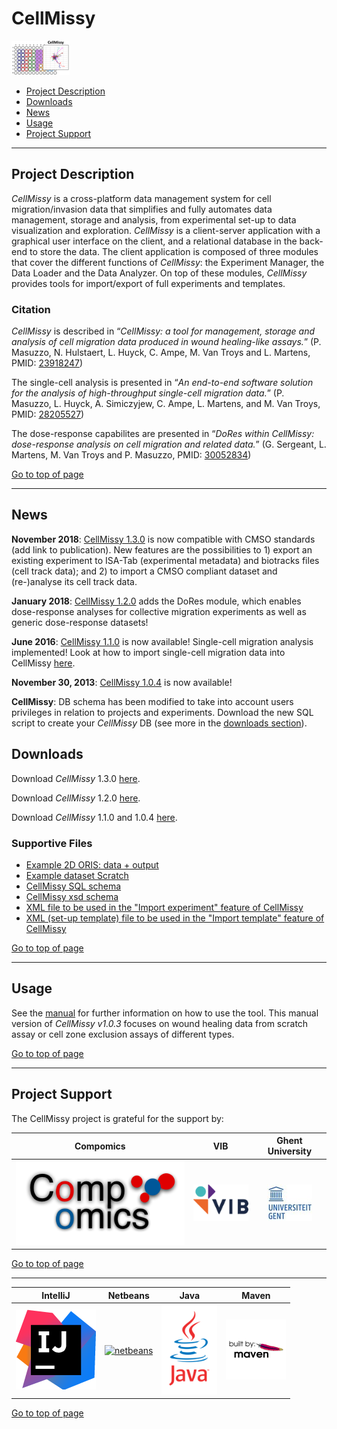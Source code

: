 # CellMissy
![logo](supportFiles/images/cellmissy_logo.png) 

 * [Project Description](#project-description)
 * [Downloads](#downloads)
 * [News](#news)
 * [Usage](#usage)
 * [Project Support](#project-support)

----

## Project Description

*CellMissy* is a cross-platform data management system for cell migration/invasion data that simplifies and fully automates data management, storage and analysis, from experimental set-up to data visualization and exploration. 
*CellMissy* is a client-server application with a graphical user interface on the client, and a relational database in the back-end to store the data. The client application is composed of three modules that cover the different functions of *CellMissy*: the Experiment Manager, the Data Loader and the Data Analyzer. On top of these modules, *CellMissy* provides tools for import/export of full experiments and templates.

### Citation
*CellMissy* is described in “*CellMissy: a tool for management, storage and analysis of cell migration data produced in wound healing-like assays.*” (P. Masuzzo, N. Hulstaert, L. Huyck, C. Ampe, M. Van Troys and L. Martens, PMID: [23918247](http://www.ncbi.nlm.nih.gov/pubmed/23918247))

The single-cell analysis is presented in “*An end-to-end software solution for the analysis of high-throughput single-cell migration data.*” (P. Masuzzo, L. Huyck, A. Simiczyjew, C. Ampe, L. Martens, and M. Van Troys, PMID: [28205527](http://www.ncbi.nlm.nih.gov/pubmed/28205527))

The dose-response capabilites are presented in “*DoRes within CellMissy: dose-response analysis on cell migration and related data.*” (G. Sergeant, L. Martens, M. Van Troys and P. Masuzzo, PMID: [30052834](https://www.ncbi.nlm.nih.gov/pubmed/30052834))

[Go to top of page](#cellmissy)

----

## News
**November 2018**:
[CellMissy 1.3.0](https://github.com/compomics/cellmissy/releases/tag/v1.3.0) is now compatible with CMSO standards (add link to publication). New features are the possibilities to 1) export an existing experiment to ISA-Tab (experimental metadata) and biotracks files (cell track data); and 2) to import a CMSO compliant dataset and (re-)analyse its cell track data.

**January 2018**:
[CellMissy 1.2.0](https://github.com/compomics/cellmissy/releases/tag/v1.2.0) adds the DoRes module, which enables dose-response analyses for collective migration experiments as well as generic dose-response datasets!

**June 2016**:
[CellMissy 1.1.0](releases/CellMissy-1.1.0.zip) is now available! Single-cell migration analysis implemented!
Look at how to import single-cell migration data into CellMissy [here](https://figshare.com/articles/Single-cell_data_import_-_how_to/4245059).

**November 30, 2013**: 
[CellMissy 1.0.4](releases/CellMissy-1.0.4.zip) is now available!


**CellMissy**: DB schema has been modified to take into account users privileges in relation to projects and experiments. Download the new SQL script to create your *CellMissy* DB (see more in the [downloads section](#downloads)).

## Downloads
Download *CellMissy* 1.3.0 [here](https://github.com/compomics/cellmissy/releases/tag/v1.3.0).

Download *CellMissy* 1.2.0 [here](https://github.com/compomics/cellmissy/releases/tag/v1.2.0).

Download *CellMissy* 1.1.0 and 1.0.4 [here](releases/).

### Supportive Files

  * [Example 2D ORIS: data + output](supportFiles/example_ORIS.7z)
  * [Example dataset Scratch](supportFiles/example_dataset_scratch.zip)
  * [CellMissy SQL schema](supportFiles/cellmissy_schema_1.0.4.sql)
  * [CellMissy xsd schema](supportFiles/cellmissy/cellmissySchema.xsd)
  * [XML file to be used in the "Import experiment" feature of CellMissy](supportFiles/experiment_E000_P000.xml)
  * [XML (set-up template) file to be used in the "Import template" feature of CellMissy](supportFiles/setup_template_E000_P000.xml)

[Go to top of page](#cellmissy)

----

## Usage
See the [manual](supportFiles/CellMissy_Manual_1.0.3.pdf) for further information on how to use the tool.
This manual version of *CellMissy v1.0.3* focuses on wound healing data from scratch assay or cell zone exclusion assays of different types.

[Go to top of page](#cellmissy)

----

## Project Support

The CellMissy project is grateful for the support by:

| Compomics | VIB | Ghent University|
|:--:|:--:|:--:|
| [![compomics](supportFiles/images/compomics.png)](http://www.compomics.com) | [![vib](supportFiles/images/vib.png)](http://www.vib.be) | [![ugent](supportFiles/images/ugent.jpg)](http://www.ugent.be/en) |

[Go to top of page](#cellmissy)

----

| IntelliJ | Netbeans | Java | Maven |
|:--:|:--:|:--:|:--:|
| [![intellij](supportFiles/images/icon_IntelliJIDEA.png)](https://www.jetbrains.com/idea/) | [![netbeans](https://netbeans.org/images_www/visual-guidelines/NB-logo-single.jpg)](https://netbeans.org/) | [![java](supportFiles/images/java.png)](http://java.com/en/) | [![maven](supportFiles/images/maven.png)](http://maven.apache.org/) |

[Go to top of page](#cellmissy)


